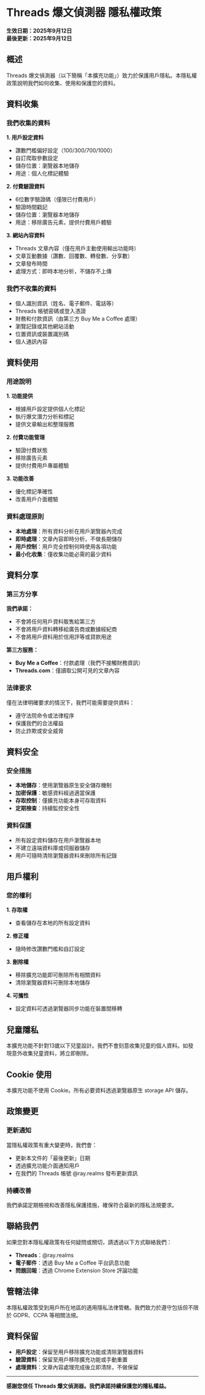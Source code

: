 # Threads 爆文偵測器 隱私權政策

**生效日期：2025年9月12日**  
**最後更新：2025年9月12日**

## 概述

Threads 爆文偵測器（以下簡稱「本擴充功能」）致力於保護用戶隱私。本隱私權政策說明我們如何收集、使用和保護您的資料。

## 資料收集

### 我們收集的資料

**1. 用戶設定資料**
- 讚數門檻偏好設定（100/300/700/1000）
- 自訂爬取參數設定
- 儲存位置：瀏覽器本地儲存
- 用途：個人化標記體驗

**2. 付費驗證資料**
- 6位數字驗證碼（僅限已付費用戶）
- 驗證時間戳記
- 儲存位置：瀏覽器本地儲存
- 用途：移除廣告元素，提供付費用戶體驗

**3. 網站內容資料**
- Threads 文章內容（僅在用戶主動使用輸出功能時）
- 文章互動數據（讚數、回覆數、轉發數、分享數）
- 文章發布時間
- 處理方式：即時本地分析，不儲存不上傳

### 我們不收集的資料

- 個人識別資訊（姓名、電子郵件、電話等）
- Threads 帳號密碼或登入憑證
- 財務和付款資訊（由第三方 Buy Me a Coffee 處理）
- 瀏覽記錄或其他網站活動
- 位置資訊或裝置識別碼
- 個人通訊內容

## 資料使用

### 用途說明

**1. 功能提供**
- 根據用戶設定提供個人化標記
- 執行爆文潛力分析和標記
- 提供文章輸出和整理服務

**2. 付費功能管理**
- 驗證付費狀態
- 移除廣告元素
- 提供付費用戶專屬體驗

**3. 功能改善**
- 優化標記準確性
- 改善用戶介面體驗

### 資料處理原則

- **本地處理**：所有資料分析在用戶瀏覽器內完成
- **即時處理**：文章內容即時分析，不做長期儲存
- **用戶控制**：用戶完全控制何時使用各項功能
- **最小化收集**：僅收集功能必需的最少資料

## 資料分享

### 第三方分享

**我們承諾：**
- 不會將任何用戶資料販售給第三方
- 不會將用戶資料轉移給廣告商或數據經紀商
- 不會將用戶資料用於信用評等或貸款用途

**第三方服務：**
- **Buy Me a Coffee**：付款處理（我們不接觸財務資訊）
- **Threads.com**：僅讀取公開可見的文章內容

### 法律要求

僅在法律明確要求的情況下，我們可能需要提供資料：
- 遵守法院命令或法律程序
- 保護我們的合法權益
- 防止詐欺或安全威脅

## 資料安全

### 安全措施

- **本地儲存**：使用瀏覽器原生安全儲存機制
- **加密保護**：敏感資料經過適當保護
- **存取控制**：僅擴充功能本身可存取資料
- **定期檢查**：持續監控安全性

### 資料保護

- 所有設定資料儲存在用戶瀏覽器本地
- 不建立遠端資料庫或伺服器儲存
- 用戶可隨時清除瀏覽器資料來刪除所有記錄

## 用戶權利

### 您的權利

**1. 存取權**
- 查看儲存在本地的所有設定資料

**2. 修正權**
- 隨時修改讚數門檻和自訂設定

**3. 刪除權**
- 移除擴充功能即可刪除所有相關資料
- 清除瀏覽器資料可刪除本地儲存

**4. 可攜性**
- 設定資料可透過瀏覽器同步功能在裝置間移轉

## 兒童隱私

本擴充功能不針對13歲以下兒童設計。我們不會刻意收集兒童的個人資料。如發現意外收集兒童資料，將立即刪除。

## Cookie 使用

本擴充功能不使用 Cookie。所有必要資料透過瀏覽器原生 storage API 儲存。

## 政策變更

### 更新通知

當隱私權政策有重大變更時，我們會：
- 更新本文件的「最後更新」日期
- 透過擴充功能介面通知用戶
- 在我們的 Threads 帳號 @ray.realms 發布更新資訊

### 持續改善

我們承諾定期檢視和改善隱私保護措施，確保符合最新的隱私法規要求。

## 聯絡我們

如果您對本隱私權政策有任何疑問或關切，請透過以下方式聯絡我們：

- **Threads**：@ray.realms
- **電子郵件**：透過 Buy Me a Coffee 平台訊息功能
- **問題回報**：透過 Chrome Extension Store 評論功能

## 管轄法律

本隱私權政策受到用戶所在地區的適用隱私法律管轄。我們致力於遵守包括但不限於 GDPR、CCPA 等相關法規。

## 資料保留

- **用戶設定**：保留至用戶移除擴充功能或清除瀏覽器資料
- **驗證資料**：保留至用戶移除擴充功能或手動重置
- **處理資料**：文章內容處理完成後立即清除，不做保留

---

**感謝您信任 Threads 爆文偵測器。我們承諾持續保護您的隱私權益。**